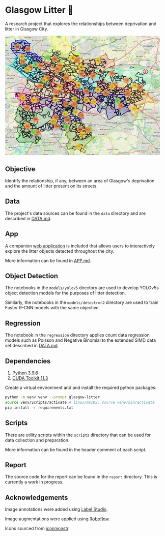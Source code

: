 # Glasgow Litter 🚯

A research project that explores the relationships between deprivation and litter in Glasgow City.

![Glasgow's Litter](./images/glasgow-litter.png)

## Objective

Identify the relationship, if any, between an area of Glasgow's deprivation and the amount of litter present on its streets.

## Data

The project's data sources can be found in the `data` directory and are described in [DATA.md](docs/DATA.md).

## App

A companion [web application](https://glasgow-litter.garyblackwood.co.uk) is included that allows users to interactively explore the litter objects detected throughout the city.

More information can be found in [APP.md](docs/APP.md).

## Object Detection

The notebooks in the `models/yolov5` directory are used to develop YOLOv5s object detection models for the purposes of litter detection.

Similarly, the notebooks in the `models/detectron2` directory are used to train Faster R-CNN models with the same objective.

## Regression

The notebook in the `regression` directory applies count data regression models such as Poisson and Negative Binomial to the extended SIMD data set described in [DATA.md](docs/DATA.md).

## Dependencies

1. [Python 3.9.6](https://www.python.org/downloads)
2. [CUDA Toolkit 11.3](https://developer.nvidia.com/cuda-11.3.0-download-archive)

Create a virtual environment and and install the required python packages:

```bash
python -m venv venv --prompt glasgow-litter
source venv/Scripts/activate # linux/macOS: source venv/bin/activate
pip install -r requirements.txt
```

## Scripts

There are utility scripts within the `scripts` directory that can be used for data collection and preparation.

More information can be found in the header comment of each script.

## Report

The source code for the report can be found in the `report` directory. This is currently a work in progress.

## Acknowledgements

Image annotations were added using [Label Studio](https://labelstud.io/).

Image augmentations were applied using [Roboflow](https://roboflow.com/features#transform).

Icons sourced from [iconmonstr](https://iconmonstr.com/license/).
